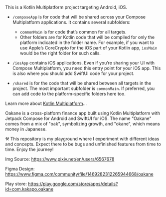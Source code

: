This is a Kotlin Multiplatform project targeting Android, iOS.

* `/composeApp` is for code that will be shared across your Compose Multiplatform applications.
  It contains several subfolders:
    - `commonMain` is for code that’s common for all targets.
    - Other folders are for Kotlin code that will be compiled for only the platform indicated in the
      folder name.
      For example, if you want to use Apple’s CoreCrypto for the iOS part of your Kotlin app,
      `iosMain` would be the right folder for such calls.

* `/iosApp` contains iOS applications. Even if you’re sharing your UI with Compose Multiplatform,
  you need this entry point for your iOS app. This is also where you should add SwiftUI code for
  your project.

* `/shared` is for the code that will be shared between all targets in the project.
  The most important subfolder is `commonMain`. If preferred, you can add code to the
  platform-specific folders here too.

Learn more
about [Kotlin Multiplatform](https://www.jetbrains.com/help/kotlin-multiplatform-dev/get-started.html)…

Oakane is a cross-platform finance app built using Kotlin Multiplatform with Jetpack Compose for Android and SwiftUI for iOS.
The name "Oakane" comes from a mix of "oak", symbolizing growth, and "okane", which means money in Japanese. 

⚒️ This repository is my playground where I experiment with different ideas and concepts. Expect there to be bugs and unfinished features from time to time. Enjoy the journey!

Img Source: https://www.pixiv.net/en/users/6567678

Figma Design: https://www.figma.com/community/file/1469282312265944668/oakane

Play store: https://play.google.com/store/apps/details?id=com.kakapo.oakane

